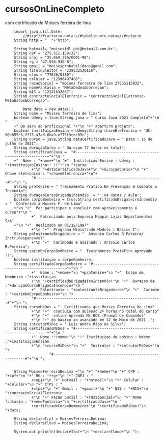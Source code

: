 # cursosOnLineCompleto
com certificado de Moises ferreira de lima 


		import java.util.Date;
    		//#irpf//#cartorio-notas//#tabelionato-notas//#catorio
		String http = "  "+"http";
	
		String hotmail= "moisesfdl_pbt@hotmail.com.br";
		String cpf = "275.551.158-32";
		String cnpj = "35.669.326/0001-90";
		String rg = "27.950.938-8";
		String gmail = "moisesprobabilidade@gmail.com";
		String tituloEleitor = "239832530116";
		String ctps = "77646/0150";
		String celular = "12996497466";
		String razaoSocial = "moises ferreira de lima 27555115832";
		String nomeFantasia = "MetaDados&Correçao";
		String NIS = "12541632837";
		String contractoSocialEletronic = "contractoSocialEletronic-MetaDados&Correçao";
		
			Date data = new Date();
		String nome = "Moises ferreira de lima";
		boolean Udemy = true;String java = " Curso Java 2021 Completo"+"\n "
		+" Do zero ao profissional "+"\n "+" abertura projeto";
		boolean instituiçaoEnsino = Udemy;String chaveEletronica = "UC-90a855e3-ff73-47ad-8ba9-e775f3cec93c";
		String curso = java;String dataCertificadoJava = " Data : 16 de julho de 2021";
		String duraçaoCurso = " Duraçao 77 horas no total";
		String certificadoJava =  "#---------------------------------------------------------¬"+"\n "
		+"  Nome : "+nome+"\n "+"  Instituiçao Ensino : Udemy : "+instituiçaoEnsino+" !!"+"\n "+curso
				+"\n "+dataCertificadoJava+"\n "+duraçaoCurso+"\n "+" Chave eletronica : "+chaveEletronica+"\n"+
				"#---------------------------------------------------------#"+"\n ";
		String proteFire = " Treinamento Pratico De Prevençao e Combate a Incendio";
		String duraçaoCursoBrigadaIncendio  = "  04 Horas / aula";
		boolean corpoBombeiro = true;String certificadoBrigadeiroIncendio = "  Conferido a Moises F. de Lima"
		+"\n "+"  Por participar e concluir com aproveitamento o curso"+"\n "
				+"  Patrocinado pela Empresa Mappin Lojas Departamentos S/A"
		+"\n "+"  Realizado em 01/12/1997"
				+"\n "+"  Programa Ministrado Modulo : Basico I";
		String palestranteBrigadeiro = "  Antonio Carlos R.Pereira/ Instr.Responsavel"
				+"\n "+"  Carimbado e assinado : Antonio Carlos R.Pereira";
		String carimboCorpoBombeiro = "  Treinamento ProteFire Aprovado !!"; 
		boolean instituiçao = corpoBombeiro; 
		String certificadoCorpoBombeiro = "#---------------------------------------------------------¬"+"\n "
				+"  Nome : "+nome+"\n "+proteFire+"\n "+"  Corpo de bombeiro :"+instituiçao
				+"\n "+certificadoBrigadeiroIncendio+"\n "+"  Duraçao de :"+duraçaoCursoBrigadaIncendio+"\n "
				+"  Palestrante : "+palestranteBrigadeiro+"\n "+"  Carimbo : "+carimboCorpoBombeiro+"\n "+
				"#---------------------------------------------------------#"+"\n ";			
		String cursoMsDos = "  Certificamos que Moises Ferreira De Lima"
				+"\n "+"  concluiu com sucesso 2º horas no total do curso"
				+"\n "+"  online Aprenda Ms-DOS (Prompt de Comando)"
				+"\n "+" do basico ao avançado em 12 de Maio de 2021 .";
		String intrutorMsDos = " Luis Andre Rigo da Silva";
		String certificadoMsDos = "#---------------------------------------------------------¬"+"\n "
				+"  Nome :"+nome+"\n "+" Instituiçao de ensino : Udemy :"+instituiçaoEnsino
				+"\n "+cursoMsDos+"\n "+"  Instrutor : "+intrutorMsDos+"\n "+
						"#---------------------------------------------------------#"+"\n ";
		
		
		String MoisesFerreiraDeLima ="\n "+" "+nome+"\n "+" CPF : "+cpf+"\n "+" RG : "+rg+"\n "+" CNPJ : "
				+cnpj+"\n "+" Hotmail : "+hotmail+"\n "+" Celular : "+celular+"\n "+" CTPS : "
				+ctps+"\n "+" Gmail : "+gmail+"\n "+" NIS : "+NIS+"\n "+contractoSocialEletronic
				+"\n "+" Razao Social : "+razaoSocial+"\n "+" Nome fantasia : "+nomeFantasia+"\n "+certificadoJava+"\n "
				+certificadoCorpoBombeiro+"\n "+certificadoMsDos+"\n "+data;
		
		String declareIrpf = MoisesFerreiraDeLima;
		String declareCloud = MoisesFerreiraDeLima;
		
		System.out.println(declareIrpf+"\n "+declareCloud+"\n ");
